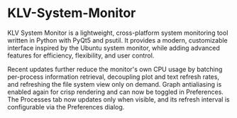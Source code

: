 # KLV-System-Monitor

KLV System Monitor is a lightweight, cross-platform system monitoring tool
written in Python with PyQt5 and psutil. It provides a modern, customizable
interface inspired by the Ubuntu system monitor, while adding advanced features
for efficiency, flexibility, and user control.

Recent updates further reduce the monitor's own CPU usage by batching
per-process information retrieval, decoupling plot and text refresh rates,
and refreshing the file system view only on demand. Graph antialiasing is
enabled again for crisp rendering and can now be toggled in Preferences.
The Processes tab now updates only when visible, and its refresh interval is
configurable via the Preferences dialog.

